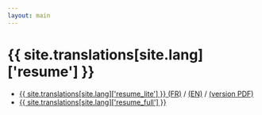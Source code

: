 ```yaml
---
layout: main
---
```


# {{ site.translations[site.lang]['resume'] }}

- [{{ site.translations[site.lang]['resume_lite'] }} (FR)](/resume/partial) / [(EN)](/resume/partial-en) / [(version PDF)](/resume/alexandre-rousseau.pdf)
- [{{ site.translations[site.lang]['resume_full'] }}](/resume/complete)
